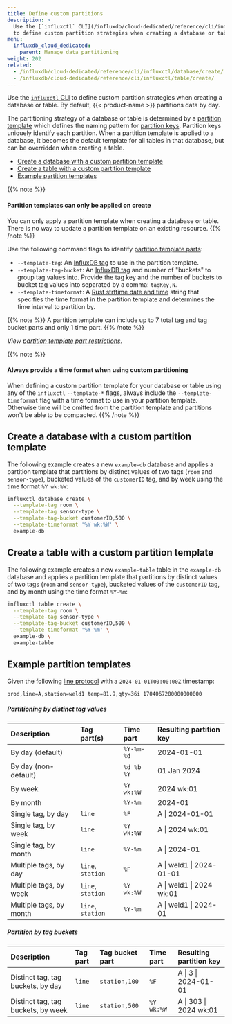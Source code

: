 ```yaml
---
title: Define custom partitions
description: >
  Use the [`influxctl` CLI](/influxdb/cloud-dedicated/reference/cli/influxctl/)
  to define custom partition strategies when creating a database or table.
menu:
  influxdb_cloud_dedicated:
    parent: Manage data partitioning
weight: 202
related:
  - /influxdb/cloud-dedicated/reference/cli/influxctl/database/create/
  - /influxdb/cloud-dedicated/reference/cli/influxctl/table/create/
---
```


Use the [`influxctl` CLI](/influxdb/cloud-dedicated/reference/cli/influxctl/)
to define custom partition strategies when creating a database or table.
By default, {{< product-name >}} partitions data by day.

The partitioning strategy of a database or table is determined by a
[partition template](/influxdb/cloud-dedicated/admin/custom-partitions/#partition-templates)
which defines the naming pattern for [partition keys](/influxdb/cloud-dedicated/admin/custom-partitions/#partition-keys).
Partition keys uniquely identify each partition.
When a partition template is applied to a database, it becomes the default template
for all tables in that database, but can be overridden when creating a
table.

- [Create a database with a custom partition template](#create-a-database-with-a-custom-partition-template)
- [Create a table with a custom partition template](#create-a-table-with-a-custom-partition-template)
- [Example partition templates](#example-partition-templates)

{{% note %}}

#### Partition templates can only be applied on create

You can only apply a partition template when creating a database or table.
There is no way to update a partition template on an existing resource.
{{% /note %}}

Use the following command flags to identify
[partition template parts](/influxdb/cloud-dedicated/admin/custom-partitions/partition-templates/#tag-part-templates):

- `--template-tag`: An [InfluxDB tag](/influxdb/cloud-dedicated/reference/glossary/#tag)
  to use in the partition template.
- `--template-tag-bucket`: An [InfluxDB tag](/influxdb/cloud-dedicated/reference/glossary/#tag)
  and number of "buckets" to group tag values into.
  Provide the tag key and the number of buckets to bucket tag values into
  separated by a comma: `tagKey,N`.
- `--template-timeformat`: A [Rust strftime date and time](/influxdb/cloud-dedicated/admin/custom-partitions/partition-templates/#time-part-templates)
  string that specifies the time format in the partition template and determines
  the time interval to partition by.

{{% note %}}
A partition template can include up to 7 total tag and tag bucket parts
and only 1 time part.
{{% /note %}}

_View [partition template part restrictions](/influxdb/cloud-dedicated/admin/custom-partitions/partition-templates/#restrictions)._

{{% note %}}
#### Always provide a time format when using custom partitioning

When defining a custom partition template for your database or table using any
of the `influxctl` `--template-*` flags, always include the `--template-timeformat`
flag with a time format to use in your partition template. Otherwise time will
be omitted from the partition template and partitions won't be able to be compacted.
{{% /note %}}

## Create a database with a custom partition template

The following example creates a new `example-db` database and applies a partition
template that partitions by distinct values of two tags (`room` and `sensor-type`),
bucketed values of the `customerID` tag, and by week using the time format `%Y wk:%W`:

```sh
influxctl database create \
  --template-tag room \
  --template-tag sensor-type \
  --template-tag-bucket customerID,500 \
  --template-timeformat '%Y wk:%W' \
  example-db
```

## Create a table with a custom partition template

The following example creates a new `example-table` table in the `example-db`
database and applies a partition template that partitions by distinct values of
two tags (`room` and `sensor-type`), bucketed values of the `customerID` tag,
and by month using the time format `%Y-%m`:

```sh
influxctl table create \
  --template-tag room \
  --template-tag sensor-type \
  --template-tag-bucket customerID,500 \
  --template-timeformat '%Y-%m' \
  example-db \
  example-table
```

## Example partition templates

Given the following [line protocol](/influxdb/cloud-dedicated/reference/syntax/line-protocol/)
with a `2024-01-01T00:00:00Z` timestamp:

```text
prod,line=A,station=weld1 temp=81.9,qty=36i 1704067200000000000
```

##### Partitioning by distinct tag values

| Description             | Tag part(s)       | Time part  | Resulting partition key  |
| :---------------------- | :---------------- | :--------- | :----------------------- |
| By day (default)        |                   | `%Y-%m-%d` | 2024-01-01               |
| By day (non-default)    |                   | `%d %b %Y` | 01 Jan 2024              |
| By week                 |                   | `%Y wk:%W` | 2024 wk:01               |
| By month                |                   | `%Y-%m`    | 2024-01                  |
| Single tag, by day      | `line`            | `%F`       | A \| 2024-01-01          |
| Single tag, by week     | `line`            | `%Y wk:%W` | A \| 2024 wk:01          |
| Single tag, by month    | `line`            | `%Y-%m`    | A \| 2024-01             |
| Multiple tags, by day   | `line`, `station` | `%F`       | A \| weld1 \| 2024-01-01 |
| Multiple tags, by week  | `line`, `station` | `%Y wk:%W` | A \| weld1 \| 2024 wk:01 |
| Multiple tags, by month | `line`, `station` | `%Y-%m`    | A \| weld1 \| 2024-01    |

##### Partition by tag buckets

| Description                        | Tag part | Tag bucket part | Time part  | Resulting partition key |
| :--------------------------------- | :------- | :-------------- | :--------- | :---------------------- |
| Distinct tag, tag buckets, by day  | `line`   | `station,100`   | `%F`       | A \| 3 \| 2024-01-01    |
| Distinct tag, tag buckets, by week | `line`   | `station,500`   | `%Y wk:%W` | A \| 303 \| 2024 wk:01  |
